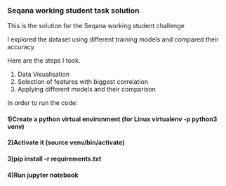 ### Seqana working student task solution

This is the solution for the Seqana working student challenge

I explored the dataset using different training models and compared their accuracy.

Here are the steps I took.

1) Data Visualisation
2) Selection of features with biggest correlation
3) Applying different models and their comparison

In order to run the code:

#### 1)Create a python virtual environment (for Linux virtualenv -p python3 venv)
#### 2)Activate it (source venv/bin/activate)
#### 3)pip install -r requirements.txt
#### 4)Run  jupyter notebook

